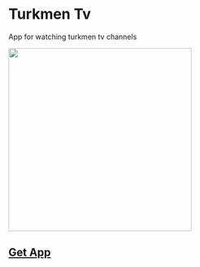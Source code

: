 # Turkmen Tv
App for watching turkmen tv channels

<img src="https://downloader.disk.yandex.ru/preview/82f1c22cbf7c2f68f4653b86e8692fdcfcb30f8a8d8eb7dc90b9b7f6385e7259/inf/ml8FM9kdEOEzCTAMQYEbFVRSnaBDSNSAMlBruc5gcULOlPZWhQxxgESJhH4Sintio5BlG_IFk1V5rvLuNeKM1Q%3D%3D?uid=0&filename=tmtv%20img.jpg&disposition=inline&hash=&limit=0&content_type=image%2Fjpeg&tknv=v2&size=2048x2048" height="360"/>

## [Get App](https://github.com/Hekimf/tmtv/raw/master/tm.mr.tmtv.apk)
